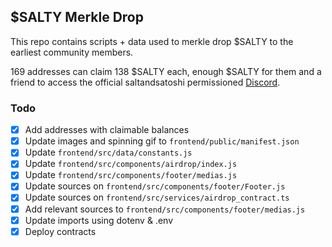 ## $SALTY Merkle Drop

This repo contains scripts + data used to merkle drop $SALTY to the earliest community members.

169 addresses can claim 138 $SALTY each, enough $SALTY for them and a friend to access the official saltandsatoshi permissioned [Discord](https://discord.gg/ruzPsVSZs).

### Todo
* [x] Add addresses with claimable balances
* [x] Update images and spinning gif to `frontend/public/manifest.json`
* [x] Update `frontend/src/data/constants.js`
* [x] Update `frontend/src/components/airdrop/index.js`
* [x] Update `frontend/src/components/footer/medias.js`
* [x] Update sources on `frontend/src/components/footer/Footer.js`
* [x] Update sources on `frontend/src/services/airdrop_contract.ts`
* [x] Add relevant sources to `frontend/src/components/footer/medias.js`
* [x] Update imports using dotenv & .env
* [x] Deploy contracts
